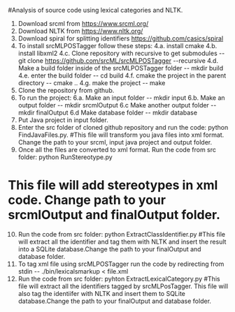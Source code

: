 #Analysis of source code using lexical categories and NLTK.

1. Download srcml from https://www.srcml.org/
2. Download NLTK from https://www.nltk.org/
3. Download spiral for splitting identifiers https://github.com/casics/spiral
4. To install srcMLPOSTagger follow these steps:
	4.a. install cmake
	4.b. install libxml2
	4.c. Clone repository with recursive to get submodules -- git clone https://github.com/srcML/srcMLPOSTagger --recursive
	4.d. Make a build folder inside of the srcMLPOSTagger folder -- mkdir build
	4.e. enter the build folder -- cd build
	4.f. cmake the project in the parent directory -- cmake ..
	4.g. make the project -- make
5. Clone the repository from github. 
6. To run the project:
	6.a. Make an input folder -- mkdir input
	6.b. Make an output folder -- mkdir srcmlOutput
	6.c  Make another output folder -- mkdir finalOutput
	6.d  Make database folder -- mkdir database 
7. Put Java project in input folder. 
8. Enter the src folder of cloned github repository and run the code: python FindJavaFiles.py.
#This file will transform you java files into xml format. Change the path to your srcml, input java project and output folder. 
9. Once all the files are converted to xml format. Run the code from src folder: python RunStereotype.py
# This file will add stereotypes in xml code. Change path to your srcmlOutput and finalOutput folder.
10. Run the code from src folder: python ExtractClassIdentifier.py
#This file will extract all the identifier and tag them with NLTK and insert the result into a SQLite database.Change the path to your finalOutput and database folder.
11. To tag xml file using srcMLPOSTagger run the code by redirecting from stdin -- ./bin/lexicalsmarkup < file.xml 	
11. Run the code from src folder: pyhton ExtractLexicalCategory.py
#This file will extract all the identifiers tagged by srcMLPosTagger. This file will also tag the identiifer with NLTK and insert them to SQLite database.Change the path to your finalOutput and database folder.